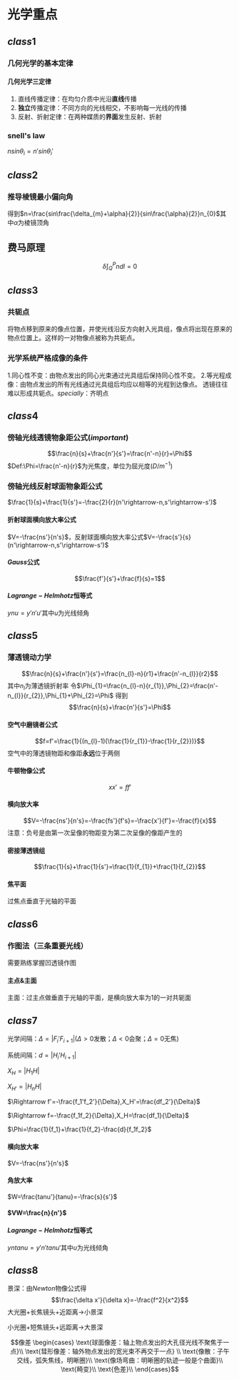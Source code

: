 # 光学重点
## $class1$
### 几何光学的基本定律
#### 几何光学三定律
1. 直线传播定律：在均匀介质中光沿**直线**传播
2. **独立**传播定律：不同方向的光线相交，不影响每一光线的传播
3. 反射、折射定律：在两种媒质的**界面**发生反射、折射
### snell's law
$nsin\theta_{i}=n'sin\theta_{i}'$
## $class2$
### 推导棱镜最小偏向角
得到$n=\frac{sin\frac{\delta_{m}+\alpha}{2}}{sin\frac{\alpha}{2}}n_{0}$其中$\alpha$为棱镜顶角
## 费马原理
$$\delta\int_Q^Pndl=0$$
## $class3$
### 共轭点
将物点移到原来的像点位置，并使光线沿反方向射入光具组，像点将出现在原来的物点位置上。这样的一对物像点被称为共轭点。
### 光学系统严格成像的条件
1.同心性不变：由物点发出的同心光束通过光具组后保持同心性不变。
2.等光程成像：由物点发出的所有光线通过光具组后均应以相等的光程到达像点。
透镜往往难以形成共轭点。$specially$：齐明点

## $class4$
### 傍轴光线透镜物象距公式($important$)
$$\frac{n}{s}+\frac{n'}{s'}=\frac{n'-n}{r}=\Phi$$
$Def:\Phi=\frac{n'-n}{r}$为光焦度，单位为屈光度($D/m^{-1})$
### 傍轴光线反射球面物象距公式
$\frac{1}{s}+\frac{1}{s'}=-\frac{2}{r}(n'\rightarrow-n,s'\rightarrow-s')$
#### 折射球面横向放大率公式
$V=-\frac{ns'}{n's}$，反射球面横向放大率公式$V=-\frac{s'}{s}(n'\rightarrow-n,s'\rightarrow-s')$
#### $Gauss$公式
$$\frac{f'}{s'}+\frac{f}{s}=1$$
#### $Lagrange-Helmhotz$恒等式
$ynu=y'n'u'$其中$u$为光线倾角
## $class5$
### 薄透镜动力学
$$\frac{n}{s}+\frac{n'}{s'}=\frac{n_{l}-n}{r1}+\frac{n'-n_{l}}{r2}$$
其中$n_{l}$为薄透镜折射率
令$\Phi_{1}=\frac{n_{l}-n}{r_{1}},\Phi_{2}=\frac{n'-n_{l}}{r_{2}},\Phi_{1}+\Phi_{2}=\Phi$
得到
$$\frac{n}{s}+\frac{n'}{s'}=\Phi$$
#### 空气中磨镜者公式
$$f=f'=\frac{1}{(n_{l}-1)(\frac{1}{r_{1}}-\frac{1}{r_{2}})}$$
空气中的薄透镜物距和像距**永远**位于两侧
#### 牛顿物像公式
$$xx'=ff'$$
#### 横向放大率
$$V=-\frac{ns'}{n's}=-\frac{fs'}{f's}=-\frac{x'}{f'}=-\frac{f}{x}$$
注意：负号是由第一次呈像的物距变为第二次呈像的像距产生的
#### 密接薄透镜组
$$\frac{1}{s}+\frac{1}{s'}=\frac{1}{f_{1}}+\frac{1}{f_{2}}$$
#### 焦平面
过焦点垂直于光轴的平面
## $class6$
### 作图法（三条重要光线）
需要熟练掌握凹透镜作图
#### 主点&主面
主面：过主点做垂直于光轴的平面，是横向放大率为1的一对共轭面
## $class7$
光学间隔：$\Delta=|F_i'F_{i+1}|(\Delta>0$发散；$\Delta<0$会聚；$\Delta=0$无焦$)$

系统间隔：$d=|H_i'H_{i+1}|$

$X_{H}=|H_1H|$

$X_{H'}=|H_nH|$

$\Rightarrow f'=-\frac{f_1'f_2'}{\Delta},X_H'=\frac{df_2'}{\Delta}$

$\Rightarrow f=-\frac{f_1f_2}{\Delta},X_H=\frac{df_1}{\Delta}$

$\Phi=\frac{1}{f_1}+\frac{1}{f_2}-\frac{d}{f_1f_2}$

#### 横向放大率
$V=-\frac{ns'}{n's}$
#### 角放大率
$W=\frac{tanu'}{tanu}=-\frac{s}{s'}$
#### $VW=\frac{n}{n'}$
#### $Lagrange-Helmhotz$恒等式
$yntanu=y'n'tanu'$其中$u$为光线倾角
## $class8$
景深：由$Newton$物像公式得
$$\frac{\delta x'}{\delta x}=-\frac{f^2}{x^2}$$
大光圈+长焦镜头+近距离$\rightarrow$小景深

小光圈+短焦镜头+远距离$\rightarrow$大景深

$$像差
\begin{cases}
\text{球面像差：轴上物点发出的大孔径光线不聚焦于一点}\\
\text{彗形像差：轴外物点发出的宽光束不再交于一点} \\
\text{像散：子午交线，弧失焦线，明晰圈}\\
\text{像场弯曲：明晰圈的轨迹一般是个曲面}\\
\text{畸变}\\
\text{色差}\\
\end{cases}$$